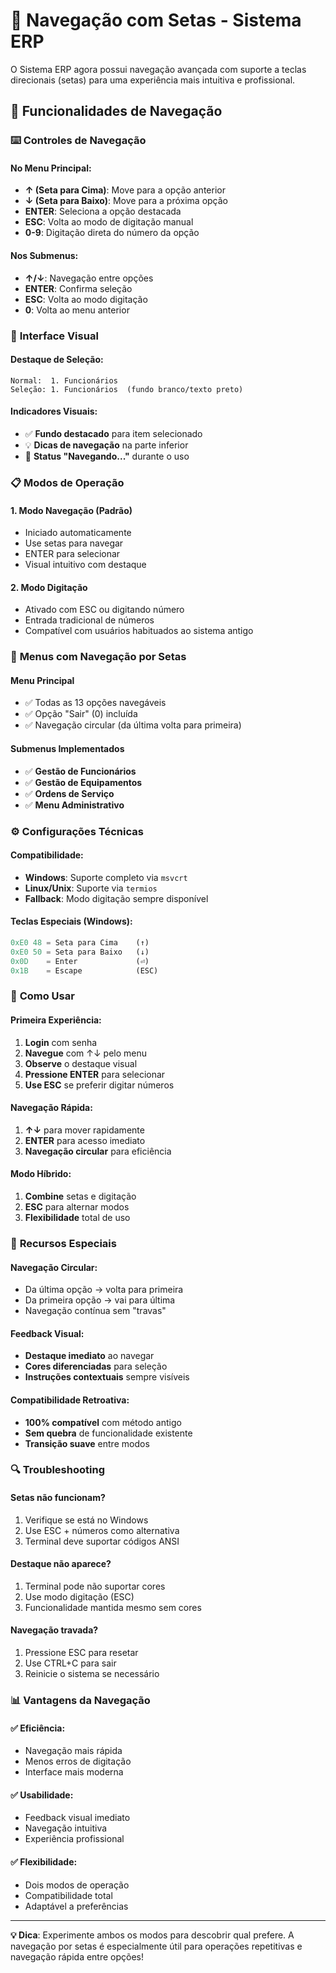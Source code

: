 # 🔄 Navegação com Setas - Sistema ERP

O Sistema ERP agora possui navegação avançada com suporte a teclas direcionais (setas) para uma experiência mais intuitiva e profissional.

## 🎯 Funcionalidades de Navegação

### ⌨️ **Controles de Navegação**

#### **No Menu Principal:**
- **↑ (Seta para Cima)**: Move para a opção anterior
- **↓ (Seta para Baixo)**: Move para a próxima opção  
- **ENTER**: Seleciona a opção destacada
- **ESC**: Volta ao modo de digitação manual
- **0-9**: Digitação direta do número da opção

#### **Nos Submenus:**
- **↑/↓**: Navegação entre opções
- **ENTER**: Confirma seleção
- **ESC**: Volta ao modo digitação
- **0**: Volta ao menu anterior

### 🎨 **Interface Visual**

#### **Destaque de Seleção:**
```
Normal:  1. Funcionários
Seleção: 1. Funcionários  (fundo branco/texto preto)
```

#### **Indicadores Visuais:**
- ✅ **Fundo destacado** para item selecionado
- 💡 **Dicas de navegação** na parte inferior
- 🔄 **Status "Navegando..."** durante o uso

### 📋 **Modos de Operação**

#### **1. Modo Navegação (Padrão)**
- Iniciado automaticamente
- Use setas para navegar
- ENTER para selecionar
- Visual intuitivo com destaque

#### **2. Modo Digitação**
- Ativado com ESC ou digitando número
- Entrada tradicional de números
- Compatível com usuários habituados ao sistema antigo

### 🔧 **Menus com Navegação por Setas**

#### **Menu Principal**
- ✅ Todas as 13 opções navegáveis
- ✅ Opção "Sair" (0) incluída
- ✅ Navegação circular (da última volta para primeira)

#### **Submenus Implementados**
- ✅ **Gestão de Funcionários**
- ✅ **Gestão de Equipamentos** 
- ✅ **Ordens de Serviço**
- ✅ **Menu Administrativo**

### ⚙️ **Configurações Técnicas**

#### **Compatibilidade:**
- **Windows**: Suporte completo via `msvcrt`
- **Linux/Unix**: Suporte via `termios` 
- **Fallback**: Modo digitação sempre disponível

#### **Teclas Especiais (Windows):**
```python
0xE0 48 = Seta para Cima    (↑)
0xE0 50 = Seta para Baixo   (↓)
0x0D    = Enter             (⏎)
0x1B    = Escape            (ESC)
```

### 📖 **Como Usar**

#### **Primeira Experiência:**
1. **Login** com senha
2. **Navegue** com ↑↓ pelo menu
3. **Observe** o destaque visual
4. **Pressione ENTER** para selecionar
5. **Use ESC** se preferir digitar números

#### **Navegação Rápida:**
1. **↑↓** para mover rapidamente
2. **ENTER** para acesso imediato
3. **Navegação circular** para eficiência

#### **Modo Híbrido:**
1. **Combine** setas e digitação
2. **ESC** para alternar modos
3. **Flexibilidade** total de uso

### 🎪 **Recursos Especiais**

#### **Navegação Circular:**
- Da última opção → volta para primeira
- Da primeira opção → vai para última
- Navegação contínua sem "travas"

#### **Feedback Visual:**
- **Destaque imediato** ao navegar
- **Cores diferenciadas** para seleção
- **Instruções contextuais** sempre visíveis

#### **Compatibilidade Retroativa:**
- **100% compatível** com método antigo
- **Sem quebra** de funcionalidade existente
- **Transição suave** entre modos

### 🔍 **Troubleshooting**

#### **Setas não funcionam?**
1. Verifique se está no Windows
2. Use ESC + números como alternativa
3. Terminal deve suportar códigos ANSI

#### **Destaque não aparece?**
1. Terminal pode não suportar cores
2. Use modo digitação (ESC)
3. Funcionalidade mantida mesmo sem cores

#### **Navegação travada?**
1. Pressione ESC para resetar
2. Use CTRL+C para sair
3. Reinicie o sistema se necessário

### 📊 **Vantagens da Navegação**

#### **✅ Eficiência:**
- Navegação mais rápida
- Menos erros de digitação
- Interface mais moderna

#### **✅ Usabilidade:**
- Feedback visual imediato
- Navegação intuitiva
- Experiência profissional

#### **✅ Flexibilidade:**
- Dois modos de operação
- Compatibilidade total
- Adaptável a preferências

---

**💡 Dica**: Experimente ambos os modos para descobrir qual prefere. A navegação por setas é especialmente útil para operações repetitivas e navegação rápida entre opções!
